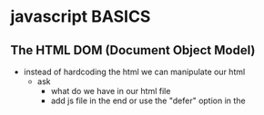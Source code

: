 # javascript BASICS

## The HTML DOM (Document Object Model)

- instead of hardcoding the html we can manipulate our html
  - ask
    - what do we have in our html file
    - add js file in the end or use the "defer" option in the <script> tag

When a web page is loaded, the browser creates a Document Object Model of the page.

The HTML DOM model is constructed as a tree of Objects:

![tree of objects in hmtl](image.png)

### with DOM JavaScript gets all the power it needs to create dynamic HTML:

JavaScript can change all the HTML elements in the page
JavaScript can change all the HTML attributes in the page
JavaScript can change all the CSS styles in the page
JavaScript can remove existing HTML elements and attributes
JavaScript can add new HTML elements and attributes
JavaScript can react to all existing HTML events in the page
JavaScript can create new HTML events in the page

## selecting elements

- we only select 1 ITEM at a time !!!!

#### we can select by

1. classes
2. id
3. data-js

### in the example:

![selecting an element for body](image-1.png)

1. selecting element in html

```js
const body = document.querySelector('[data-js="body"]');
console.log("document:", document);
```

                                                ^^^^
                                                body = name of the selected element in html

2. then edit in hmtl:

```html
<body data-js="body"></body>
```

3. then edit in js:

if we want to add/remove classes and css style in our js file

```js
// adding classes and removing class
bodyContainer.classList.add("blue");
bodyContainer.classList.remove("blue");
```

### the hmtl connects the css, the js is connected with the hmtl

connection tree:
------------html file--------------
------/----------------- \ ------

```html
<script>tag             <link>tag
js file ---          --- css file
```

## events

if i click something its an event

with this code:

```js
myLoggingButton.addEventListener("click", (event) => {
  console.log("You clicked a button:", event);
});
```

### event types of js

#### mouse events

clicks, ...

## clear out console

```js
// to clear out console:
console.clear();
```

## toggle for add+remove button in one
